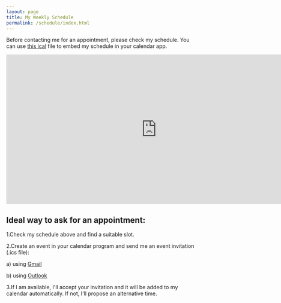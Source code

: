 ```yaml
---
layout: page
title: My Weekly Schedule
permalink: /schedule/index.html
---
```



Before contacting me for an appointment, please check my schedule. You can use [this ical](https://www.google.com/calendar/ical/ozan%40keysan.me/public/basic.ics) file to embed my schedule in your calendar app.

<div class="responsive-iframe-container">

<iframe src="https://www.google.com/calendar/embed?src=ozan%40keysan.me&showTitle=0&showPrint=0&mode=WEEK&wkst=2&hl=en_GB&bgcolor=%23FFFFFF&ctz=Asia/Baghdad" style=" border-width:0 " width="800" height="400" frameborder="0" scrolling="no"></iframe>

</div>


## Ideal way to ask for an appointment:

1.Check my schedule above and find a suitable slot.

2.Create an event in your calendar program and send me an event invitation (.ics file):

a) using [Gmail](https://support.google.com/calendar/answer/37161?hl=en-GB&ctx=tltp&rd=1)

b) using [Outlook](http://smallbusiness.chron.com/send-invitation-outlook-calendar-gmail-account-74988.html)

3.If I am available, I'll accept your invitation and it will be added to my calendar automatically. If not, I'll propose an alternative time.

